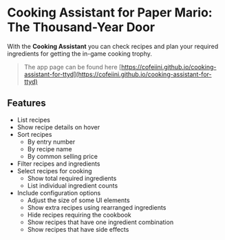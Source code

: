 # Cooking Assistant for Paper Mario: The Thousand-Year Door
With the **Cooking Assistant** you can check recipes and plan your required ingredients for getting the in-game cooking trophy.

> The app page can be found here [https://cofeiini.github.io/cooking-assistant-for-ttyd](https://cofeiini.github.io/cooking-assistant-for-ttyd)

## Features
* List recipes
* Show recipe details on hover
* Sort recipes
  * By entry number
  * By recipe name
  * By common selling price
* Filter recipes and ingredients
* Select recipes for cooking
  * Show total required ingredients
  * List individual ingredient counts
* Include configuration options
  * Adjust the size of some UI elements
  * Show extra recipes using rearranged ingredients
  * Hide recipes requiring the cookbook
  * Show recipes that have one ingredient combination
  * Show recipes that have side effects
